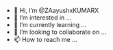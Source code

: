 - 👋 Hi, I’m @ZAayushxKUMARX
- 👀 I’m interested in ...
- 🌱 I’m currently learning ...
- 💞️ I’m looking to collaborate on ...
- 📫 How to reach me ...

<!---
ZAayushxKUMARX/ZAayushxKUMARX is a ✨ special ✨ repository because its `README.md` (this file) appears on your GitHub profile.
You can click the Preview link to take a look at your changes.
--->
